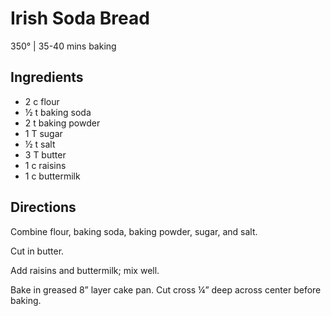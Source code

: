 # Irish Soda Bread
350° | 35-40 mins baking

## Ingredients
* 2 c flour
* ½ t baking soda
* 2 t baking powder
* 1 T sugar
* ½ t salt
* 3 T butter
* 1 c raisins
* 1 c buttermilk

## Directions
Combine flour, baking soda, baking powder, sugar, and salt.

Cut in butter.

Add raisins and buttermilk; mix well.

Bake in greased 8” layer cake pan. Cut cross ¼” deep across center before baking.
